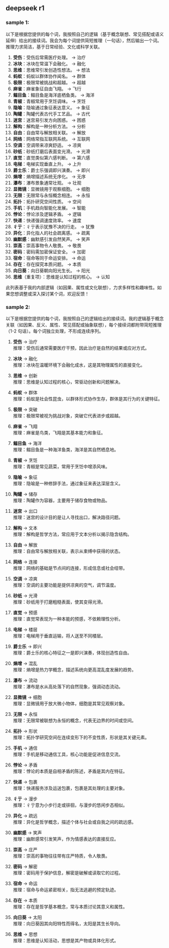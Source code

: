 ## deepseek r1

### sample 1:

以下是根据您提供的每个词，我按照自己的逻辑（基于概念联想、常见搭配或语义延伸）给出的接续词。我会为每个词提供简短推理（一句话），然后输出一个词。推理力求简洁，基于日常经验、文化或科学关联。

1. **受伤**：受伤后常需医疗处理。 → 治疗  
2. **冰块**：冰块在常温下会融化。 → 融化  
3. **思维**：思维常引发创造性想法。 → 想法  
4. **蚂蚁**：蚂蚁以群体协作闻名。 → 群体  
5. **极限**：极限常被挑战和超越。 → 超越  
6. **麻雀**：麻雀象征自由飞翔。 → 飞行  
7. **鳎目鱼**：鳎目鱼是海洋底栖鱼类。 → 海洋  
8. **青椒**：青椒常用于烹饪调味。 → 烹饪  
9. **隐喻**：隐喻通过象征表达意义。 → 象征  
10. **陶罐**：陶罐代表古代手工艺品。 → 古代  
11. **迷宫**：迷宫易引发方向困惑。 → 困惑  
12. **解构**：解构是一种分析方法。 → 分析  
13. **自由**：自由常与解放相关联。 → 解放  
14. **网络**：网络常指互联网系统。 → 互联网  
15. **空调**：空调带来凉爽舒适。 → 凉爽  
16. **砂纸**：砂纸打磨后表面变光滑。 → 光滑  
17. **直觉**：直觉类似第六感判断。 → 第六感  
18. **电梯**：电梯实现垂直上升。 → 上升  
19. **爵士乐**：爵士乐强调即兴演奏。 → 即兴  
20. **熵增**：熵增描述系统无序化。 → 无序  
21. **瀑布**：瀑布景象通常壮观。 → 壮观  
22. **显微镜**：显微镜用于观察细胞。 → 细胞  
23. **无限**：无限常与永恒概念相连。 → 永恒  
24. **拓扑**：拓扑研究空间性质。 → 空间  
25. **手机**：手机趋向智能化发展。 → 智能  
26. **悖论**：悖论涉及逻辑矛盾。 → 逻辑  
27. **快递**：快递强调速度效率。 → 速度  
28. **彳亍**：彳亍表示犹豫不决的行走。 → 犹豫  
29. **异化**：异化指人的社会疏离感。 → 疏离  
30. **幽默感**：幽默感引发自然笑声。 → 笑声  
31. **崇高**：崇高事物令人敬畏。 → 敬畏  
32. **密码**：密码需加密保证安全。 → 加密  
33. **宿命**：宿命等同于命运安排。 → 命运  
34. **存在**：存在探究本质问题。 → 本质  
35. **向日葵**：向日葵朝向阳光生长。 → 阳光  
36. **思维**（重复项）：思维是认知过程的核心。 → 认知  

此列表基于我的内部逻辑（如因果、属性或文化联想），力求多样性和趣味性。如果您想调整或深入探讨某个词，欢迎反馈！

### sample 2:

以下是根据您提供的每个词，我按照自己的逻辑给出的接续词。我的逻辑基于概念关联（如因果、反义、属性、常见搭配或抽象联想），每个接续词都附带简短推理（1-2 句话）。每个词独立处理，不形成连续序列。

1. **受伤** → 治疗  
   推理：受伤后通常需要医疗干预，因此治疗是自然的结果或应对方式。

2. **冰块** → 融化  
   推理：冰块在温暖环境下会融化成水，这是其物理属性的直接变化。

3. **思维** → 创新  
   推理：思维是认知过程的核心，常驱动创新和问题解决。

4. **蚂蚁** → 群体  
   推理：蚂蚁是社会性昆虫，以群体形式协作生存，群体是其行为的关键特征。

5. **极限** → 突破  
   推理：极限常被视为挑战对象，突破它代表进步或超越。

6. **麻雀** → 飞翔  
   推理：麻雀是鸟类，飞翔是其基本能力和象征。

7. **鳎目鱼** → 海洋  
   推理：鳎目鱼是一种海洋鱼类，海洋是其自然栖息地。

8. **青椒** → 烹饪  
   推理：青椒是常见蔬菜，常用于烹饪中增添风味。

9. **隐喻** → 象征  
   推理：隐喻是一种修辞手法，通过象征来表达深层含义。

10. **陶罐** → 储存  
    推理：陶罐作为容器，主要用于储存食物或物品。

11. **迷宫** → 出口  
    推理：迷宫的设计目的是让人寻找出口，解决路径问题。

12. **解构** → 文本  
    推理：解构是哲学方法，常应用于文本分析以揭示隐含结构。

13. **自由** → 解放  
    推理：自由常与解放相关联，表示从束缚中获得的状态。

14. **网络** → 连接  
    推理：网络的基础是节点间的连接，形成信息或社会纽带。

15. **空调** → 凉爽  
    推理：空调的主要功能是提供凉爽的空气，调节温度。

16. **砂纸** → 光滑  
    推理：砂纸用于打磨粗糙表面，使其变得光滑。

17. **直觉** → 预感  
    推理：直觉常表现为一种本能的预感，不依赖理性分析。

18. **电梯** → 楼层  
    推理：电梯用于垂直运输，将人送至不同楼层。

19. **爵士乐** → 即兴  
    推理：爵士乐的核心特征之一是即兴演奏，体现创造性自由。

20. **熵增** → 混乱  
    推理：熵增是热力学概念，描述系统向更高混乱度发展的趋势。

21. **瀑布** → 流动  
    推理：瀑布是水从高处落下的自然现象，强调动态流动。

22. **显微镜** → 细胞  
    推理：显微镜用于放大微小物体，细胞是其常见观察对象。

23. **无限** → 永恒  
    推理：无限常被联想为永恒的概念，代表无边界的时间或空间。

24. **拓扑** → 形状  
    推理：拓扑学研究空间在连续变形下的不变性质，形状是其关键元素。

25. **手机** → 通信  
    推理：手机是移动通信工具，核心功能是促进信息交流。

26. **悖论** → 矛盾  
    推理：悖论的本质是自相矛盾的陈述，矛盾是其内在特征。

27. **快递** → 包裹  
    推理：快递服务涉及运送包裹，包裹是其处理的主要对象。

28. **彳亍** → 漫步  
    推理：彳亍意为小步行走或徘徊，与漫步的悠闲步态相似。

29. **异化** → 疏远  
    推理：异化是哲学概念，描述个体与社会或自我之间的疏远感。

30. **幽默感** → 笑声  
    推理：幽默感常引发笑声，作为情感表达的直接反应。

31. **崇高** → 庄严  
    推理：崇高的事物往往带有庄严特质，令人敬畏。

32. **密码** → 解密  
    推理：密码用于保护信息，解密是破解或读取它的过程。

33. **宿命** → 命运  
    推理：宿命与命运紧密相关，指无法逃避的预定轨迹。

34. **存在** → 本质  
    推理：存在是哲学基本概念，常与本质讨论其意义和属性。

35. **向日葵** → 太阳  
    推理：向日葵因其向阳特性而得名，太阳是其生长导向。

36. **思维** → 思想  
    推理：思维是认知活动，思想是其产物或具体化形式。